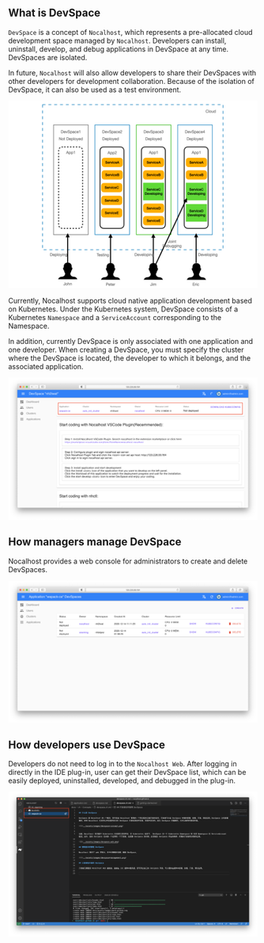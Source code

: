 ## What is DevSpace

`DevSpace` is a concept of `Nocalhost`, which represents a pre-allocated cloud development space managed by `Nocalhost`. Developers can install, uninstall, develop, and debug applications in DevSpace at any time. DevSpaces are isolated.

In future, `Nocalhost` will also allow developers to share their DevSpaces with other developers for development collaboration. Because of the isolation of DevSpace, it can also be used as a test environment.

![](../assets/images/devspace-concept.png)



Currently, Nocalhost supports cloud native application development based on Kubernetes. Under the Kubernetes system, DevSpace consists of a Kubernetes `Namespace` and a `ServiceAccount` corresponding to the Namespace. 



In addition, currently DevSpace is only associated with one application and one developer. When creating a DevSpace, you must specify the cluster where the DevSpace is located, the developer to which it belongs, and the associated application.

![](../assets/images/devspace-web.png)



## How managers manage DevSpace

Nocalhost provides a web console for administrators to create and delete DevSpaces.

![](../assets/images/devspace-management.png)



## How developers use DevSpace

Developers do not need to log in to the `Nocalhost Web`. After logging in directly in the IDE plug-in, user can get their DevSpace list, which can be easily deployed, uninstalled, developed, and debugged in the plug-in.

![](../assets/images/devspace-list-plugin.png)